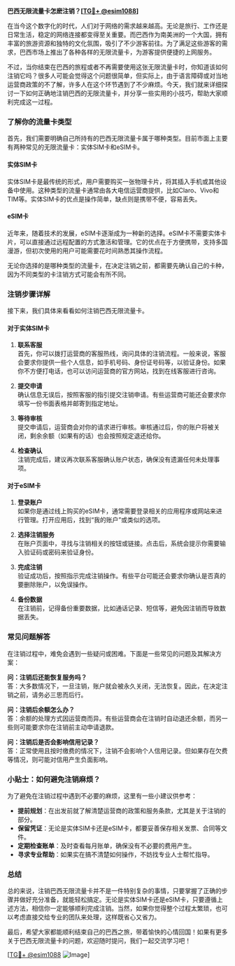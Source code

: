 **巴西无限流量卡怎麽注销？[[TG💪+ @esim1088](https://t.me/s/esim1088)]**

在当今这个数字化的时代，人们对于网络的需求越来越高。无论是旅行、工作还是日常生活，稳定的网络连接都变得至关重要。而巴西作为南美洲的一个大国，拥有丰富的旅游资源和独特的文化氛围，吸引了不少游客前往。为了满足这些游客的需求，巴西市场上推出了各种各样的无限流量卡，为游客提供便捷的上网服务。

不过，当你结束在巴西的旅程或者不再需要使用这张无限流量卡时，你知道该如何注销它吗？很多人可能会觉得这个问题很简单，但实际上，由于语言障碍或对当地运营商政策的不了解，许多人在这个环节遇到了不少麻烦。今天，我们就来详细探讨一下如何正确地注销巴西的无限流量卡，并分享一些实用的小技巧，帮助大家顺利完成这一过程。

### 了解你的流量卡类型

首先，我们需要明确自己所持有的巴西无限流量卡属于哪种类型。目前市面上主要有两种常见的无限流量卡：实体SIM卡和eSIM卡。

#### 实体SIM卡

实体SIM卡是最传统的形式，用户需要购买一张物理卡片，将其插入手机或其他设备中使用。这种类型的流量卡通常由各大电信运营商提供，比如Claro、Vivo和TIM等。实体SIM卡的优点是操作简单，缺点则是携带不便，容易丢失。

#### eSIM卡

近年来，随着技术的发展，eSIM卡逐渐成为一种新的选择。eSIM卡不需要实体卡片，可以直接通过远程配置的方式激活和管理。它的优点在于方便携带，支持多国漫游，但初次使用的用户可能需要花时间熟悉其操作流程。

无论你选择的是哪种类型的流量卡，在决定注销之前，都需要先确认自己的卡种，因为不同类型的卡注销方式可能会有所不同。

### 注销步骤详解

接下来，我们具体来看看如何注销巴西无限流量卡。

#### 对于实体SIM卡

1. **联系客服**  
   首先，你可以拨打运营商的客服热线，询问具体的注销流程。一般来说，客服会要求你提供一些个人信息，如手机号码、身份证号码等，以验证身份。如果你不方便打电话，也可以访问运营商的官方网站，找到在线客服进行咨询。

2. **提交申请**  
   确认信息无误后，按照客服的指引提交注销申请。有些运营商可能还会要求你填写一份书面表格并邮寄到指定地址。

3. **等待审核**  
   提交申请后，运营商会对你的请求进行审核。审核通过后，你的账户将被关闭，剩余余额（如果有的话）也会按照规定退还给你。

4. **检查确认**  
   注销完成后，建议再次联系客服确认账户状态，确保没有遗漏任何未处理事项。

#### 对于eSIM卡

1. **登录账户**  
   如果你是通过线上购买的eSIM卡，通常需要登录相关的应用程序或网站来进行管理。打开应用后，找到“我的账户”或类似的选项。

2. **选择注销服务**  
   在账户页面中，寻找与注销相关的按钮或链接。点击后，系统会提示你需要输入验证码或密码来验证身份。

3. **完成注销**  
   验证成功后，按照指示完成注销操作。有些平台可能还会要求你确认是否真的要删除账户，以免误操作。

4. **备份数据**  
   在注销前，记得备份重要数据，比如通话记录、短信等，避免因注销而导致数据丢失。

### 常见问题解答

在注销过程中，难免会遇到一些疑问或困难。下面是一些常见的问题及其解决方案：

**问：注销后还能恢复服务吗？**  
答：大多数情况下，一旦注销，账户就会被永久关闭，无法恢复。因此，在决定注销之前，请务必三思而后行。

**问：注销后余额怎么办？**  
答：余额的处理方式因运营商而异。有些运营商会在注销时自动退还余额，而另一些则可能要求你在注销前主动申请退款。

**问：注销后是否会影响信用记录？**  
答：正常使用且按时缴费的情况下，注销不会影响个人信用记录。但如果存在欠费等情况，则可能对信用产生负面影响。

### 小贴士：如何避免注销麻烦？

为了避免在注销过程中遇到不必要的麻烦，这里有一些小建议供参考：

- **提前规划**：在出发前就了解清楚运营商的政策和服务条款，尤其是关于注销的部分。
- **保留凭证**：无论是实体SIM卡还是eSIM卡，都要妥善保存相关发票、合同等文件。
- **定期检查账单**：及时查看每月账单，确保没有不必要的费用产生。
- **寻求专业帮助**：如果实在搞不清楚如何操作，不妨找专业人士帮忙指导。

### 总结

总的来说，注销巴西无限流量卡并不是一件特别复杂的事情，只要掌握了正确的步骤并做好充分准备，就能轻松搞定。无论是实体SIM卡还是eSIM卡，只要遵循上述方法，相信你一定能够顺利完成注销。当然，如果你觉得整个过程太繁琐，也可以考虑直接交给专业的团队来处理，这样既省心又省力。

最后，希望大家都能顺利结束自己的巴西之旅，带着愉快的心情回国！如果有更多关于巴西无限流量卡的问题，欢迎随时提问，我们一起交流学习吧！

[[TG💪+ @esim1088](https://t.me/s/esim1088) ![Image](https://i.postimg.cc/4NQfJmqS/Snipaste-2025-05-13-00-14-12.png)]